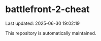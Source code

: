 # battlefront-2-cheat

Last updated: 2025-06-30 19:02:19

This repository is automatically maintained.
